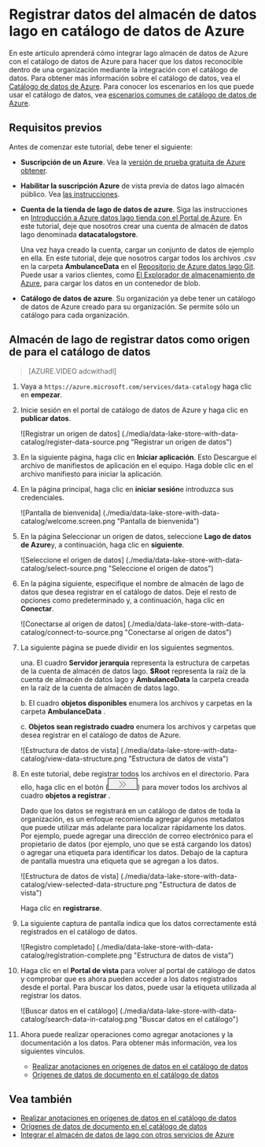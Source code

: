 <properties
   pageTitle="Registrar datos del almacén de datos lago en catálogo de datos de Azure | Microsoft Azure"
   description="Registrar datos del almacén de datos lago en catálogo de datos de Azure"
   services="data-lake-store,data-catalog" 
   documentationCenter=""
   authors="nitinme"
   manager="jhubbard"
   editor="cgronlun"/>

<tags
   ms.service="data-lake-store"
   ms.devlang="na"
   ms.topic="article"
   ms.tgt_pltfrm="na"
   ms.workload="big-data"
   ms.date="10/28/2016"
   ms.author="nitinme"/>

# <a name="register-data-from-data-lake-store-in-azure-data-catalog"></a>Registrar datos del almacén de datos lago en catálogo de datos de Azure

En este artículo aprenderá cómo integrar lago almacén de datos de Azure con el catálogo de datos de Azure para hacer que los datos reconocible dentro de una organización mediante la integración con el catálogo de datos. Para obtener más información sobre el catálogo de datos, vea el [Catálogo de datos de Azure](../data-catalog/data-catalog-what-is-data-catalog.md). Para conocer los escenarios en los que puede usar el catálogo de datos, vea [escenarios comunes de catálogo de datos de Azure](../data-catalog/data-catalog-common-scenarios.md).

## <a name="prerequisites"></a>Requisitos previos

Antes de comenzar este tutorial, debe tener el siguiente:

- **Suscripción de un Azure**. Vea la [versión de prueba gratuita de Azure obtener](https://azure.microsoft.com/pricing/free-trial/).

- **Habilitar la suscripción Azure** de vista previa de datos lago almacén público. Vea [las instrucciones](data-lake-store-get-started-portal.md#signup).

- **Cuenta de la tienda de lago de datos de azure**. Siga las instrucciones en [Introducción a Azure datos lago tienda con el Portal de Azure](data-lake-store-get-started-portal.md). En este tutorial, deje que nosotros crear una cuenta de almacén de datos lago denominada **datacatalogstore**. 

    Una vez haya creado la cuenta, cargar un conjunto de datos de ejemplo en ella. En este tutorial, deje que nosotros cargar todos los archivos .csv en la carpeta **AmbulanceData** en el [Repositorio de Azure datos lago Git](https://github.com/Azure/usql/tree/master/Examples/Samples/Data/AmbulanceData/). Puede usar a varios clientes, como [El Explorador de almacenamiento de Azure](http://storageexplorer.com/), para cargar los datos en un contenedor de blob.

- **Catálogo de datos de azure**. Su organización ya debe tener un catálogo de datos de Azure creado para su organización. Se permite sólo un catálogo para cada organización.

## <a name="register-data-lake-store-as-a-source-for-data-catalog"></a>Almacén de lago de registrar datos como origen de para el catálogo de datos

>[AZURE.VIDEO adcwithadl] 

1. Vaya a `https://azure.microsoft.com/services/data-catalog`y haga clic en **empezar**.

2. Inicie sesión en el portal de catálogo de datos de Azure y haga clic en **publicar datos**.

    ![Registrar un origen de datos] (./media/data-lake-store-with-data-catalog/register-data-source.png "Registrar un origen de datos")

3. En la siguiente página, haga clic en **Iniciar aplicación**. Esto Descargue el archivo de manifiestos de aplicación en el equipo. Haga doble clic en el archivo manifiesto para iniciar la aplicación.

4. En la página principal, haga clic en **iniciar sesión**e introduzca sus credenciales.

    ![Pantalla de bienvenida] (./media/data-lake-store-with-data-catalog/welcome.screen.png "Pantalla de bienvenida")

5. En la página Seleccionar un origen de datos, seleccione **Lago de datos de Azure**y, a continuación, haga clic en **siguiente**.

    ![Seleccione el origen de datos] (./media/data-lake-store-with-data-catalog/select-source.png "Seleccione el origen de datos")

6. En la página siguiente, especifique el nombre de almacén de lago de datos que desea registrar en el catálogo de datos. Deje el resto de opciones como predeterminado y, a continuación, haga clic en **Conectar**.

    ![Conectarse al origen de datos] (./media/data-lake-store-with-data-catalog/connect-to-source.png "Conectarse al origen de datos")

7. La siguiente página se puede dividir en los siguientes segmentos.

    una. El cuadro **Servidor jerarquía** representa la estructura de carpetas de la cuenta de almacén de datos lago. **$Root** representa la raíz de la cuenta de almacén de datos lago y **AmbulanceData** la carpeta creada en la raíz de la cuenta de almacén de datos lago.

    b. El cuadro **objetos disponibles** enumera los archivos y carpetas en la carpeta **AmbulanceData** .

    c. **Objetos sean registrado cuadro** enumera los archivos y carpetas que desea registrar en el catálogo de datos de Azure.

    ![Estructura de datos de vista] (./media/data-lake-store-with-data-catalog/view-data-structure.png "Estructura de datos de vista")

8. En este tutorial, debe registrar todos los archivos en el directorio. Para ello, haga clic en el botón (![mover objetos](./media/data-lake-store-with-data-catalog/move-objects.png "mover objetos")) para mover todos los archivos al cuadro **objetos a registrar** . 

    Dado que los datos se registrará en un catálogo de datos de toda la organización, es un enfoque recomienda agregar algunos metadatos que puede utilizar más adelante para localizar rápidamente los datos. Por ejemplo, puede agregar una dirección de correo electrónico para el propietario de datos (por ejemplo, uno que se está cargando los datos) o agregar una etiqueta para identificar los datos. Debajo de la captura de pantalla muestra una etiqueta que se agregan a los datos.

    ![Estructura de datos de vista] (./media/data-lake-store-with-data-catalog/view-selected-data-structure.png "Estructura de datos de vista")

    Haga clic en **registrarse**.

8. La siguiente captura de pantalla indica que los datos correctamente está registrados en el catálogo de datos.

    ![Registro completado] (./media/data-lake-store-with-data-catalog/registration-complete.png "Estructura de datos de vista")

9. Haga clic en el **Portal de vista** para volver al portal de catálogo de datos y comprobar que es ahora pueden acceder a los datos registrados desde el portal. Para buscar los datos, puede usar la etiqueta utilizada al registrar los datos.

    ![Buscar datos en el catálogo] (./media/data-lake-store-with-data-catalog/search-data-in-catalog.png "Buscar datos en el catálogo")

10. Ahora puede realizar operaciones como agregar anotaciones y la documentación a los datos. Para obtener más información, vea los siguientes vínculos.
    * [Realizar anotaciones en orígenes de datos en el catálogo de datos](../data-catalog/data-catalog-how-to-annotate.md)
    * [Orígenes de datos de documento en el catálogo de datos](../data-catalog/data-catalog-how-to-documentation.md)

## <a name="see-also"></a>Vea también

* [Realizar anotaciones en orígenes de datos en el catálogo de datos](../data-catalog/data-catalog-how-to-annotate.md)
* [Orígenes de datos de documento en el catálogo de datos](../data-catalog/data-catalog-how-to-documentation.md)
* [Integrar el almacén de datos de lago con otros servicios de Azure](data-lake-store-integrate-with-other-services.md)
